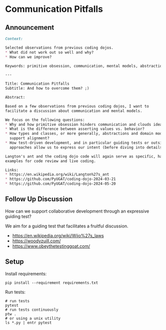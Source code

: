 # Communication Pitfalls

## Announcement

```markdown
Context:

Selected observations from previous coding dojos.
* What did not work out so well and why?
* How can we improve?

Keywords: primitive obsession, communication, mental models, abstractions, tdd, guiding tests, ...

---

Title: Communication Pitfalls
Subtitle: And how to overcome them? ;)

Abstract:

Based on a few observations from previous coding dojos, I want to
facilitate a discussion about communication and mental models.

We focus on the following questions:
* Why and how primitive obsession hinders communication and clouds ideas?
* What is the difference between asserting values vs. behavior?
* How types and classes, or more generally, abstractions and domain models
  support alignment?
* How test-driven development, and in particular guiding tests or outside-in
  approaches allow us to express our intent (before diving into details).

Langton's ant and the coding dojo code will again serve as specific, hands-on
examples for code review and live coding.

Links:
* https://en.wikipedia.org/wiki/Langton%27s_ant
* https://github.com/PyUGAT/coding-dojo-2024-03-21
* https://github.com/PyUGAT/coding-dojo-2024-05-20

```


## Follow Up Discussion

How can we support collaborative development through an
expressive guiding test?

We aim for a guiding test that facilitates a fruitful
discussion.

* https://en.wikipedia.org/wiki/Wiio%27s_laws
* https://woodyzuill.com/
* https://www.obeythetestinggoat.com/


## Setup

Install requirements:
```console
pip install --requirement requirements.txt
```

Run tests:
```console
# run tests
pytest
# run tests continuously
ptw .
# or using a unix utility
ls *.py | entr pytest
```
